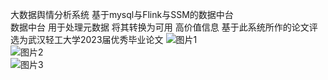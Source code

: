 大数据舆情分析系统 基于mysql与Flink与SSM的数据中台  
数据中台 用于处理元数据 将其转换为可用 高价值信息 基于此系统所作的论文评选为武汉轻工大学2023届优秀毕业论文
![图片1](https://github.com/3Asterism/universityDataMiddlePlatform/assets/72266886/d03b4f96-81cc-4518-8639-296c28c301d5)  
![图片2](https://github.com/3Asterism/universityDataMiddlePlatform/assets/72266886/d2cb2bc2-c8a0-4010-9d13-a28907132a7a)    
![图片3](https://github.com/3Asterism/universityDataMiddlePlatform/assets/72266886/bbe2c828-bd8e-47f6-a386-fd41da1b1352)  






